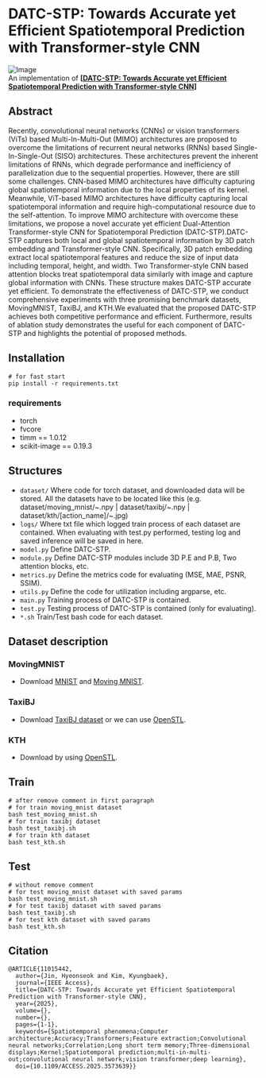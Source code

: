# DATC-STP: Towards Accurate yet Efficient Spatiotemporal Prediction with Transformer-style CNN
![Image](https://github.com/user-attachments/assets/96c79df2-40f4-48be-a32c-69f311ecb078)<br>
An implementation of **[[DATC-STP: Towards Accurate yet Efficient Spatiotemporal Prediction with Transformer-style CNN](https://doi.org/10.1109/ACCESS.2025.3573639)]**<br>

## Abstract
Recently, convolutional neural networks (CNNs) or vision transformers (ViTs) based Multi-In-Multi-Out (MIMO) architectures are proposed to overcome the limitations of recurrent neural networks (RNNs) based Single-In-Single-Out (SISO) architectures. These architectures prevent the inherent limitations of RNNs, which degrade performance and inefficiency of parallelization due to the sequential properties. However, there are still some challenges. CNN-based MIMO architectures have difficulty capturing global spatiotemporal information due to the local properties of its kernel. Meanwhile, ViT-based MIMO architectures have difficulty capturing local spatiotemporal information and require high-computational resource due to the self-attention. To improve MIMO architecture with overcome these limitations, we propose a novel accurate yet efficient Dual-Attention Transformer-style CNN for Spatiotemporal Prediction (DATC-STP).DATC-STP captures both local and global spatiotemporal information by 3D patch embedding and Transformer-style CNN. Specifically, 3D patch embedding extract local spatiotemporal features and reduce the size of input data including temporal, height, and width. Two Transformer-style CNN based attention blocks treat spatiotemporal data similarly with image and capture global information with CNNs. These structure makes DATC-STP accurate yet efficient. To demonstrate the effectiveness of DATC-STP, we conduct comprehensive experiments with three promising benchmark datasets, MovingMNIST, TaxiBJ, and KTH.We evaluated that the proposed DATC-STP achieves both competitive performance and efficient. Furthermore, results of ablation study demonstrates the useful for each component of DATC-STP and highlights the potential of proposed methods.

## Installation
```shell
# for fast start
pip install -r requirements.txt
```

### requirements
- torch
- fvcore
- timm == 1.0.12
- scikit-image == 0.19.3

## Structures

- `dataset/` Where code for torch dataset, and downloaded data will be stored. All the datasets have to be located like this (e.g. dataset/moving_mnist/~.npy | dataset/taxibj/~.npy | dataset/kth/[action_name]/~.jpg)
- `logs/` Where txt file which logged train process of each dataset are contained. When evaluating with test.py performed, testing log and saved inference will be saved in here.
- `model.py` Define DATC-STP.
- `module.py` Define DATC-STP modules include 3D P.E and P.B, Two attention blocks, etc.
- `metrics.py` Define the metrics code for evaluating (MSE, MAE, PSNR, SSIM).
- `utils.py` Define the code for utilization including argparse, etc.
- `main.py` Training process of DATC-STP is contained.
- `test.py` Testing process of DATC-STP is contained (only for evaluating).
- `*.sh` Train/Test bash code for each dataset.

## Dataset description
### MovingMNIST
- Download [MNIST](http://yann.lecun.com/exdb/mnist/train-images-idx3-ubyte.gz) and [Moving MNIST](http://www.cs.toronto.edu/~nitish/unsupervised_video/mnist_test_seq.npy).
### TaxiBJ
- Download [TaxiBJ dataset](https://github.com/TolicWang/DeepST/blob/master/data/TaxiBJ/README.md) or we can use [OpenSTL](https://github.com/chengtan9907/OpenSTL).
### KTH
- Download by using [OpenSTL](https://github.com/chengtan9907/OpenSTL).

## Train

```shell
# after remove comment in first paragraph
# for train moving_mnist dataset
bash test_moving_mnist.sh
# for train taxibj dataset
bash test_taxibj.sh
# for train kth dataset
bash test_kth.sh
```

## Test

```shell
# without remove comment
# for test moving_mnist dataset with saved params
bash test_moving_mnist.sh
# for test taxibj dataset with saved params
bash test_taxibj.sh
# for test kth dataset with saved params
bash test_kth.sh
```

## Citation

```
@ARTICLE{11015442,
  author={Jin, Hyeonseok and Kim, Kyungbaek},
  journal={IEEE Access}, 
  title={DATC-STP: Towards Accurate yet Efficient Spatiotemporal Prediction with Transformer-style CNN}, 
  year={2025},
  volume={},
  number={},
  pages={1-1},
  keywords={Spatiotemporal phenomena;Computer architecture;Accuracy;Transformers;Feature extraction;Convolutional neural networks;Correlation;Long short term memory;Three-dimensional displays;Kernel;Spatiotemporal prediction;multi-in-multi-out;convolutional neural network;vision transformer;deep learning},
  doi={10.1109/ACCESS.2025.3573639}}
```
